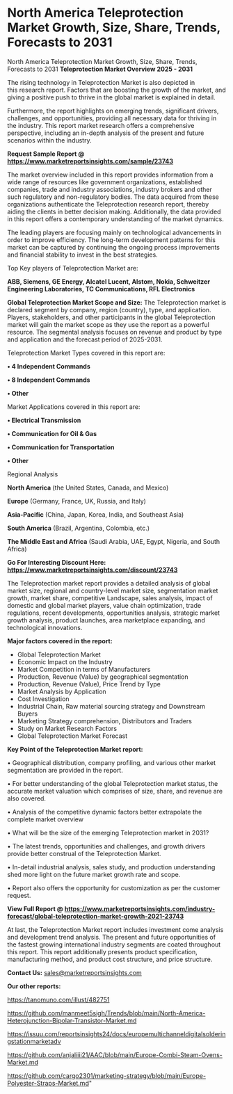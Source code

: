 # North America Teleprotection Market Growth, Size, Share, Trends, Forecasts to 2031
North America Teleprotection Market Growth, Size, Share, Trends, Forecasts to 2031
<Strong> Teleprotection Market Overview 2025 - 2031</strong>

The rising technology in Teleprotection Market is also depicted in this research report. Factors that are boosting the growth of the market, and giving a positive push to thrive in the global market is explained in detail.

Furthermore, the report highlights on emerging trends, significant drivers, challenges, and opportunities, providing all necessary data for thriving in the industry. This report market research offers a comprehensive perspective, including an in-depth analysis of the present and future scenarios within the industry.

<strong>Request Sample Report @ <a href=https://www.marketreportsinsights.com/sample/23743>https://www.marketreportsinsights.com/sample/23743</a></strong>

The market overview included in this report provides information from a wide range of resources like government organizations, established companies, trade and industry associations, industry brokers and other such regulatory and non-regulatory bodies. The data acquired from these organizations authenticate the Teleprotection research report, thereby aiding the clients in better decision making. Additionally, the data provided in this report offers a contemporary understanding of the market dynamics.

The leading players are focusing mainly on technological advancements in order to improve efficiency. The long-term development patterns for this market can be captured by continuing the ongoing process improvements and financial stability to invest in the best strategies.

Top Key players of Teleprotection Market are:

<strong>ABB, Siemens, GE Energy, Alcatel Lucent, Alstom, Nokia, Schweitzer Engineering Laboratories, TC Communications, RFL Electronics</strong>

<strong><b>Global Teleprotection Market Scope and Size:</b></strong>
The Teleprotection market is declared segment by company, region (country), type, and application. Players, stakeholders, and other participants in the global Teleprotection market will gain the market scope as they use the report as a powerful resource. The segmental analysis focuses on revenue and product by type and application and the forecast period of 2025-2031.

Teleprotection Market Types covered in this report are:

<strong>• 4 Independent Commands

• 8 Independent Commands

• Other</strong>

Market Applications covered in this report are:

<strong>• Electrical Transmission

• Communication for Oil & Gas

• Communication for Transportation

• Other</strong> 

Regional Analysis

<strong>North America</strong> (the United States, Canada, and Mexico)

<strong>Europe</strong> (Germany, France, UK, Russia, and Italy)

<strong>Asia-Pacific</strong> (China, Japan, Korea, India, and Southeast Asia)

<strong>South America</strong> (Brazil, Argentina, Colombia, etc.)

<strong>The Middle East and Africa</strong> (Saudi Arabia, UAE, Egypt, Nigeria, and South Africa)

<strong>Go For Interesting Discount Here: <a href=https://www.marketreportsinsights.com/discount/23743>https://www.marketreportsinsights.com/discount/23743</a></strong>

The Teleprotection market report provides a detailed analysis of global market size, regional and country-level market size, segmentation market growth, market share, competitive Landscape, sales analysis, impact of domestic and global market players, value chain optimization, trade regulations, recent developments, opportunities analysis, strategic market growth analysis, product launches, area marketplace expanding, and technological innovations.

<strong><b>Major factors covered in the report:</b></strong>
<ul>
  <li>Global Teleprotection Market </li>
  <li>Economic Impact on the Industry</li>
  <li>Market Competition in terms of Manufacturers</li>
  <li>Production, Revenue (Value) by geographical segmentation</li>
  <li>Production, Revenue (Value), Price Trend by Type</li>
  <li>Market Analysis by Application</li>
  <li>Cost Investigation</li>
  <li>Industrial Chain, Raw material sourcing strategy and Downstream Buyers</li>
  <li>Marketing Strategy comprehension, Distributors and Traders</li>
  <li>Study on Market Research Factors</li>
  <li>Global Teleprotection Market Forecast</li>
</ul>

<strong><b>Key Point of the Teleprotection Market report:</b></strong>

• Geographical distribution, company profiling, and various other market segmentation are provided in the report.

• For better understanding of the global Teleprotection market status, the accurate market valuation which comprises of size, share, and revenue are also covered.

• Analysis of the competitive dynamic factors better extrapolate the complete market overview

• What will be the size of the emerging Teleprotection market in 2031?

• The latest trends, opportunities and challenges, and growth drivers provide better construal of the Teleprotection Market.

• In-detail industrial analysis, sales study, and production understanding shed more light on the future market growth rate and scope.

• Report also offers the opportunity for customization as per the customer request.

<strong><b>View Full Report @ <a href=https://www.marketreportsinsights.com/industry-forecast/global-teleprotection-market-growth-2021-23743>https://www.marketreportsinsights.com/industry-forecast/global-teleprotection-market-growth-2021-23743</a></b></strong>


At last, the Teleprotection Market report includes investment come analysis and development trend analysis. The present and future opportunities of the fastest growing international industry segments are coated throughout this report. This report additionally presents product specification, manufacturing method, and product cost structure, and price structure.

<strong>Contact Us:</strong>
sales@marketreportsinsights.com

<strong>Our other reports:</strong>

<a href=https://tanomuno.com/illust/482751>https://tanomuno.com/illust/482751</a>

<a href=https://github.com/manmeet5sigh/Trends/blob/main/North-America-Heterojunction-Bipolar-Transistor-Market.md>https://github.com/manmeet5sigh/Trends/blob/main/North-America-Heterojunction-Bipolar-Transistor-Market.md</a>

<a href=https://issuu.com/reportsinsights24/docs/europemultichanneldigitalsolderingstationmarketadv>https://issuu.com/reportsinsights24/docs/europemultichanneldigitalsolderingstationmarketadv</a>

<a href=https://github.com/anjaliiii21/AAC/blob/main/Europe-Combi-Steam-Ovens-Market.md>https://github.com/anjaliiii21/AAC/blob/main/Europe-Combi-Steam-Ovens-Market.md</a>

<a href=https://github.com/cargo2301/marketing-strategy/blob/main/Europe-Polyester-Straps-Market.md>https://github.com/cargo2301/marketing-strategy/blob/main/Europe-Polyester-Straps-Market.md</a>"
